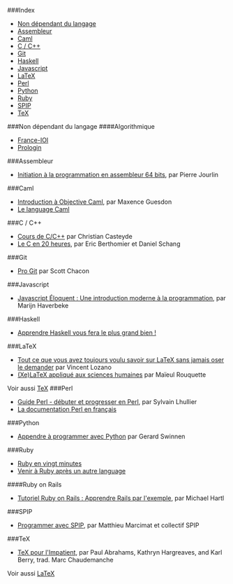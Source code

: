 ###Index
* [Non dépendant du langage](#non-dépendant-du-langage)
* [Assembleur](#assembleur)
* [Caml](#caml)
* [C / C++](#c-c)
* [Git](#git)
* [Haskell](#haskell)
* [Javascript](#Javascript)
* [LaTeX](#latex)
* [Perl](#perl)
* [Python](#python)
* [Ruby](#ruby)
* [SPIP](#spip)
* [TeX](#tex)

###Non dépendant du langage
####Algorithmique

* [France-IOI](http://www.france-ioi.org/)
* [Prologin](http://www.prologin.org/)

###Assembleur
* [Initiation à la programmation en assembleur 64 bits](http://www.ilv-edition.com/librairie/initiation-programmation-assembleur-bits.html), par Pierre Jourlin

###Caml

* [Introduction à Objective Caml](http://form-ocaml.forge.ocamlcore.org/html/index.html), par Maxence Guesdon
* [Le language Caml](http://caml.inria.fr/)

###C / C++

* [Cours de C/C++](http://casteyde.christian.free.fr/cpp/cours/online/book1.html) par Christian Casteyde
* [Le C en 20 heures](http://framabook.org/6-le-c-en-20-heures/), par Eric Berthomier et Daniel Schang

###Git

* [Pro Git](http://www.git-scm.com/book/fr) par Scott Chacon

###Javascript

* [Javascript Éloquent : Une introduction moderne à la programmation](http://fr.eloquentjavascript.net/), par Marijn Haverbeke

###Haskell

* [Apprendre Haskell vous fera le plus grand bien !](http://lyah.haskell.fr/)

###LaTeX

* [Tout ce que vous avez toujours voulu savoir sur LaTeX sans jamais oser le demander](http://framabook.org/5-tout-ce-que-vous-avez-toujours-voulu-savoir-sur-latex-sans-jamais-oser-le-demander/) par Vincent Lozano
* [(Xe)LaTeX appliqué aux sciences humaines](http://geekographie.maieul.net/95) par Maïeul Rouquette

Voir aussi [TeX](#tex)
###Perl

* [Guide Perl - débuter et progresser en Perl](http://formation-perl.fr/guide-perl.html), par Sylvain Lhullier
* [La documentation Perl en français](http://perl.mines-albi.fr/DocFr.html)

###Python

* [Appendre à programmer avec Python](http://inforef.be/swi/python.htm) par Gerard Swinnen

###Ruby

* [Ruby en vingt minutes](https://www.ruby-lang.org/fr/documentation/quickstart/)
* [Venir à Ruby après un autre language](https://www.ruby-lang.org/fr/documentation/ruby-from-other-languages/)

####Ruby on Rails

* [Tutoriel Ruby on Rails : Apprendre Rails par l'exemple](http://french.railstutorial.org/chapters/beginning), par Michael Hartl

###SPIP

* [Programmer avec SPIP](http://programmer.spip.net/), par Matthieu Marcimat et collectif SPIP

###TeX

* [TeX pour l'Impatient](ftp://tug.org/tex/impatient/fr/fbook.pdf), par Paul Abrahams, Kathryn Hargreaves, and Karl Berry, trad. Marc Chaudemanche

Voir aussi [LaTeX](#latex)
